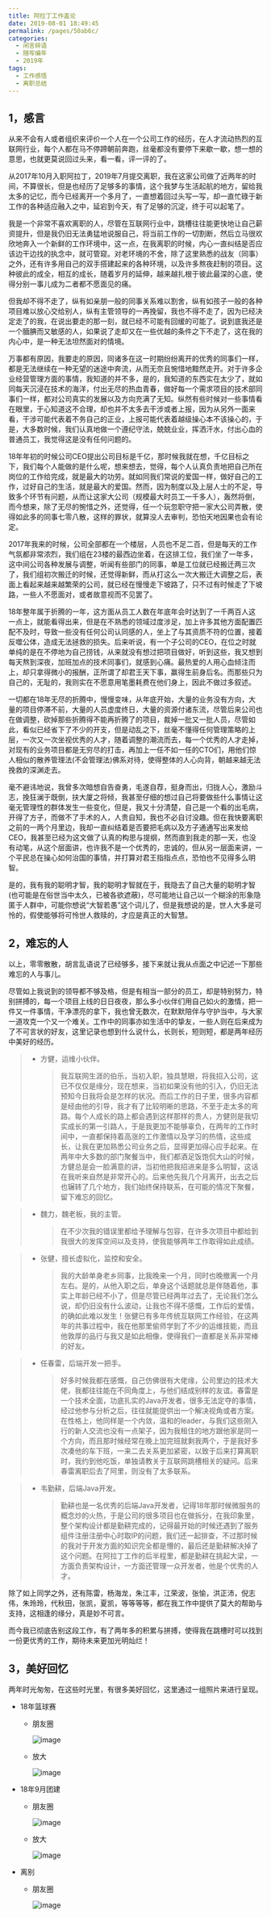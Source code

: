 ```yaml
---
title: 阿拉丁工作盖论
date: 2019-08-01 18:49:45
permalink: /pages/50ab6c/
categories:
  - 闲言碎语
  - 随写编年
  - 2019年
tags:
  - 工作感悟
  - 离职总结
---
```


## 1，感言

从来不会有人或者组织来评价一个人在一个公司工作的经历，在人才流动热烈的互联网行业，每个人都在马不停蹄朝前奔跑，丝毫都没有要停下来歇一歇，想一想的意思，也就更莫说回过头来，看一看，评一评的了。

从2017年10月入职阿拉丁，2019年7月提交离职，我在这家公司做了近两年的时间，不算很长，但是也经历了足够多的事情，这个我梦与生活起航的地方，留给我太多的记忆，而今已经离开一个多月了，一直想着回过头写一写，却一直忙碌于新工作的各种适应融入之中，延宕到今天，有了足够的沉淀，终于可以起笔了。

我是一个非常不喜欢离职的人，尽管在互联网行业中，跳槽往往能更快地让自己薪资提升，但是我仍旧无法勇猛地说服自己，将当前工作的一切割断，然后立马很欢欣地奔入一个新鲜的工作环境中，这一点，在我离职的时候，内心一直纠结是否应该边干边找的执念中，就可管窥。对老环境的不舍，除了这里熟悉的战友（同事）之外，还有许多用自己的双手搭建起来的各种环境，以及许多熬夜赶制的项目。这种彼此的成全，相互的成长，随着岁月的延伸，越来越扎根于彼此最深的心底，使得分别一事儿成为二者都不愿面见的痛。

但我却不得不走了，纵有如亲朋一般的同事关系难以割舍，纵有如孩子一般的各种项目难以放心交给别人，纵有主管领导的一再挽留，我也不得不走了，因为已经决定走了的我，在说出要走的那一刻，就已经不可能有回缓的可能了。说到底我还是一个腼腆而又敏感的人，如果说了走却又在一些优越的条件之下不走了，这在我的内心中，是一种无法坦然面对的情境。

万事都有原因，我要走的原因，同诸多在这一时期纷纷离开的优秀的同事们一样，都是无法继续在一种无望的迷途中奔流，从而无奈且惋惜地黯然走开。对于许多企业经营管理方面的事情，我知道的并不多，是的，我知道的东西实在太少了，就如同每天沉浸在技术的海洋，付出无尽的热血青春，做好每一个需求项目的技术部同事们一样，都对公司真实的发展以及方向充满了无知。纵然有些时候对一些事情看在眼里，于心知道这不合理，却也并不太多去干涉或者上报，因为从另外一面来看，干涉可能代表着不务自己的正业，上报可能代表着越级操心本不该操心的，于是，大多数时候，我们认真地做一个遵纪守法，兢兢业业，挥洒汗水，付出心血的普通员工，我觉得这是没有任何问题的。

18年年初的时候公司CEO提出公司目标是千亿，那时候我就在想，千亿目标之下，我们每个人能做的是什么呢，想来想去，觉得，每个人认真负责地把自己所在岗位的工作给完成，就是最大的功劳。就如同我们常说的爱国一样，做好自己的工作，过好自己的生活，就是最大的爱国。然而，因为制度以及上层人士的不足，导致多个环节有问题，从而让这家大公司（规模最大时员工一千多人），轰然将倒，而今想来，除了无尽的惋惜之外，还觉得，任一个玩忽职守把一家大公司弄散，使得如此多的同事七零八散，这样的罪状，就算没人去审判，恐怕天地因果也会有论定。

2017年我来的时候，公司全部都在一个楼层，人员也不足二百，但是每天的工作气氛都非常浓烈，我们组在23楼的最西边坐着，在这排工位，我们坐了一年多，这中间公司各种发展与调整，听闻有些部门的同事，单是工位就已经搬迁两三次了，我们组初次搬迁的时候，还觉得新鲜，而从打这么一次大搬迁大调整之后，表面上看起来越来越繁荣的公司，就已经在慢慢走下坡路了，只不过有时候走了下坡路，一些人不愿面对，或者故意视而不见罢了。

18年整年属于折腾的一年，这方面从员工人数在年底年会时达到了一千两百人这一点上，就能看得出来，但是在不熟悉的领域过度涉足，加上许多其他方面配置匹配不及时，导致一些没有任何公司认同感的人，坐上了与其资质不符的位置，接着反噬公体，造成无法拯救的损失。后来听说，有一个子公司的CEO，在位之时就单纯的是在不停地为自己捞钱，从来就没有想过把项目做好，听到这些，我又想到每天熬到深夜，加班加点的技术同事们，就感到心痛。最热爱的人用心血倾注而上，却只拿得微小的报酬，正所谓了却君王天下事，赢得生前身后名。而那些只为自己的，无耻的，我则实在不愿意用笔墨耗费在他们身上，因此不做过多叙述。

一切都在18年无尽的折腾中，慢慢变味，从年底开始，大量的业务没有方向，大量的项目停滞不前，大量的人员虚度终日，大量的资源付诸东流，尽管后来公司也在做调整，砍掉那些折腾得不能再折腾了的项目，裁掉一批又一批人员，尽管如此，看似已经省下了不少的开支，但是动乱之下，丝毫不懂得任何管理策略的上层，一次又一次坐视优秀的人才，随着调整的潮流而去，每一个优秀的人才走掉，对现有的业务项目都是无穷尽的打击，再加上一任不如一任的CTO们，用他们惊人相似的散养管理法(不会管理法)佛系对待，使得整体的人心向背，朝越来越无法挽救的深渊走去。

毫不避讳地说，我曾多次暗想自告奋勇，毛遂自荐，挺身而出，归拢人心，激励斗志，挽狂澜于既倒，扶大厦之将倾，我甚至仔细的想过自己将要做些什么事情让这毫无管理性的群体发生一些变化，但是，我又十分清楚，自己是一个看的出毛病，开得了方子，而做不了手术的人，人贵自知，我也不必自讨没趣。但在我快要离职之前的一两个月里边，我却一直纠结着是否要把毛病以及方子通通写出来发给CEO，我甚至已经为这文做了认真的构思与提纲，然而直到我走的那一天，也没有动笔，从这个层面讲，也许我不是一个优秀的，忠诚的，但从另一层面来讲，一个平民总在操心如何治国的事情，并打算对君王指指点点，恐怕也不见得多么明智。

是的，我有我的聪明才智，我的聪明才智就在于，我隐去了自己大量的聪明才智(也可能是在俗世当中太久，已被各欲遮蔽)，尽可能地让自己以一个糊涂的形象隐匿于人群中，可能你想说“大智若愚”这个词儿了，但是我想说的是，世人大多是可怜的，假使能够将可怜世人救赎的，才应是真正的大智慧。

## 2，难忘的人

以上，零零散散，胡言乱语说了已经够多，接下来就让我从点面之中记述一下那些难忘的人与事儿。

尽管如上我说到的领导都不够及格，但是有相当一部分的员工，却是特别努力，特别拼搏的，每一个项目上线的日日夜夜，那么多小伙伴们用自己如火的激情，把一件又一件事情，干净漂亮的拿下，我也曾无数次，在默默陪伴与守护当中，与大家一道攻克一个又一个难关。工作中的同事亦如生活中的挚友，一些人则在后来成为了不可言状的好友，这里记录也想到什么说什么，长则长，短则短，都是两年经历中美好的经历。

> - 方健，运维小伙伴。
>   > 我互联网生涯的伯乐，当初入职，独具慧眼，将我招入公司，这已不仅仅是缘分，现在想来，当初如果没有他的引入，仍旧无法预知今日我将会是怎样的状况。而后工作的日子里，很多内容都是经由他的引导，我才有了比较明晰的思路，不至于走太多的弯路。每个人成长的路上都会遇到这样那样的贵人，方健则是我切实成长的第一引路人，于是我更加不能够辜负，在两年的工作时间中，一直都保持着高涨的工作激情以及学习的热情，这些成长，让我在更加熟悉公司业务之后，显得更加得心应手起来。在两年中大多数的部门聚餐当中，我们都酒足饭饱侃大山的时候，方健总是会一脸满意的讲，当初他把我招进来是多么明智，这话在我听来自然是非常开心的。后来他先我几个月离开，出去之后也辗转了几个地方，我们始终保持联系，在可能的情况下聚餐，留下难忘的回忆。

> - 魏力，魏老板，我的主管。
>
>   > 在不少次我的错误里都给予理解与包容，在许多次项目中都给到我很大的发挥空间以及支持，使我能够两年工作取得如此成绩。

> - 张健，擅长虚拟化，监控和安全。
>
>   > 我的大龄单身老乡同事，比我晚来一个月，同时也晚撤离一个月左右。是的，从他入职之后，单身这个话题就总是伴随着他，事实上年龄已经不小了，但是尽管已经两年过去了，无论我们怎么说，却仍旧没有什么波动，让我也不得不感慨，工作后的爱情，的确如此难以发生！张健已有多年传统互联网工作经验，在这两年的共事过程中，我在他那里偷师学到了不少的运维技能，而且他敦厚的品行与我又是如此相像，使得我们一直都是关系非常棒的好友。

> - 任春雷，后端开发一把手。
>
>   > 好多时候我都在感慨，自己仿佛很有大佬缘，公司里边的技术大佬，我都往往能在不同角度上，与他们结成别样的友谊。春雷是一个技术全面，功底扎实的Java开发者，很多无法定夺的事情，经过他参与分析之后，往往就能提供出一个解决视角或者方案。在性格上，他同样是一个内敛，温和的leader，与我们这些刚入行的新人交流也没有一点架子，因为我租住的地方跟他家是同一个方向，而且那时候经常在晚上加完班就剩我两个，于是我好多次凑他的车下班，一来二去关系更加紧密，以致于后来打算离职时，我约到他吃饭，单独请教关于互联网跳槽相关的疑问。后来春雷离职后去了阿里，则没有了太多联系。

> - 韦勤耕，后端Java开发。
>
>   > 勤耕也是一名优秀的后端Java开发者，记得18年那时候微服务的概念炒的火热，于是公司的很多项目也在做拆分，在我印象里，整个架构设计都是勤耕完成的，记得最开始的时候还遇到了服务组件注册注册中心时取IP的问题，我们还一起排查，不过那时候的我对于开发方面的知识完全都是懵的，最后还是勤耕解决掉了这个问题。在阿拉丁工作的后半程里，都是勤耕在挑起大梁，一方面负责架构设计，一方面还管理一众开发者，他是个优秀的人才。

除了如上同学之外，还有陈雷，杨海龙，朱江丰，江荣波，张愉，洪正沛，倪志伟，朱玲玲，代秋田，张凯，夏凯，等等等等，都在我工作中提供了莫大的帮助与支持，这相逢的缘分，真是妙不可言。

而今我已彻底告别这段工作，有了两年多的积累与拼搏，使得我在跳槽时可以找到一份更优秀的工作，期待未来更加光明灿烂！

## 3，美好回忆

两年时光匆匆，在这些时光里，有很多美好回忆，这里通过一组照片来进行呈现。

- 18年篮球赛

  - 朋友圈

    ![image](https://tvax4.sinaimg.cn/large/008k1Yt0ly1gt1h4k7xfij30su10w1kx.jpg)

  - 放大

    ![image](https://tvax4.sinaimg.cn/large/008k1Yt0ly1gt1h0pobrij31400u0e2w.jpg)

  

- 18年9月团建

  - 朋友圈

    ![image](https://tva4.sinaimg.cn/large/008k1Yt0ly1gt1h3wbse1j30ke0ls4ca.jpg)

  - 放大

    ![image](https://tvax3.sinaimg.cn/large/008k1Yt0ly1gt1h34wbmzj31hc0u04qp.jpg)

- 离别

  - 朋友圈

    ![image](https://tva3.sinaimg.cn/large/008k1Yt0ly1gt1hchrp94j30sw14kkjf.jpg)